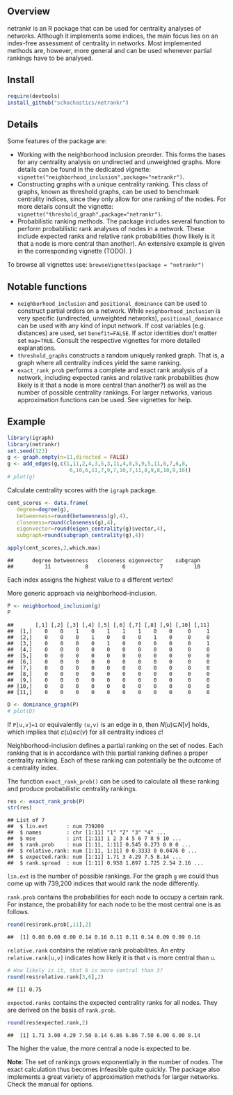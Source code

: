 
Overview
--------

netrankr is an R package that can be used for centrality analyses of networks. Although it implements some indices, the main focus lies on an index-free assessment of centrality in networks. Most implemented methods are, however, more general and can be used whenever partial rankings have to be analysed.

Install
-------

``` r
require(devtools)
install_github("schochastics/netrankr")
```

Details
-------

Some features of the package are:

-   Working with the neighborhood inclusion preorder. This forms the bases for any centrality analysis on undirected and unweighted graphs. More details can be found in the dedicated vignette: `vignette("neighborhood_inclusion",package="netrankr")`.
-   Constructing graphs with a unique centrality ranking. This class of graphs, known as threshold graphs, can be used to benchmark centrality indices, since they only allow for one ranking of the nodes. For more details consult the vignette: `vignette("threshold_graph",package="netrankr")`.
-   Probabilistic ranking methods. The package includes several function to perform probabilistic rank analyses of nodes in a network. These include expected ranks and relative rank probabilities (how likely is it that a node is more central than another). An extensive example is given in the corresponding vignette (TODO). }

To browse all vignettes use: `browseVignettes(package = "netrankr")`

Notable functions
-----------------

-   `neighborhood_inclusion` and `positional_dominance` can be used to construct partial orders on a network. While `neighborhood_inclusion` is very specific (undirected, unweighted networks), `positional_dominance` can be used with any kind of input network. If cost variables (e.g. distances) are used, set `benefit=FALSE`. If actor identities don't matter set `map=TRUE`. Consult the respective vignettes for more detailed explanations.
-   `threshold_graphs` constructs a random uniquely ranked graph. That is, a graph where all centrality indices yield the same ranking.
-   `exact_rank_prob` performs a complete and exact rank analysis of a network, including expected ranks and relative rank probabilities (how likely is it that a node is more central than another?) as well as the number of possible centrality rankings. For larger networks, various approximation functions can be used. See vignettes for help.

Example
-------

``` r
library(igraph)
library(netrankr)
set.seed(123)
g <- graph.empty(n=11,directed = FALSE)
g <- add_edges(g,c(1,11,2,4,3,5,3,11,4,8,5,9,5,11,6,7,6,8,
                    6,10,6,11,7,9,7,10,7,11,8,9,8,10,9,10))
# plot(g)
```

Calculate centrality scores with the `igraph` package.

``` r
cent_scores <- data.frame(
   degree=degree(g),
   betweenness=round(betweenness(g),4),
   closeness=round(closeness(g),4),
   eigenvector=round(eigen_centrality(g)$vector,4),
   subgraph=round(subgraph_centrality(g),4))

apply(cent_scores,2,which.max)
```

    ##      degree betweenness   closeness eigenvector    subgraph 
    ##          11           8           6           7          10

Each index assigns the highest value to a different vertex!

More generic approach via neighborhood-inclusion.

``` r
P <- neighborhood_inclusion(g)
P
```

    ##       [,1] [,2] [,3] [,4] [,5] [,6] [,7] [,8] [,9] [,10] [,11]
    ##  [1,]    0    0    1    0    1    1    1    0    0     0     1
    ##  [2,]    0    0    0    1    0    0    0    1    0     0     0
    ##  [3,]    0    0    0    0    1    0    0    0    0     0     1
    ##  [4,]    0    0    0    0    0    0    0    0    0     0     0
    ##  [5,]    0    0    0    0    0    0    0    0    0     0     0
    ##  [6,]    0    0    0    0    0    0    0    0    0     0     0
    ##  [7,]    0    0    0    0    0    0    0    0    0     0     0
    ##  [8,]    0    0    0    0    0    0    0    0    0     0     0
    ##  [9,]    0    0    0    0    0    0    0    0    0     0     0
    ## [10,]    0    0    0    0    0    0    0    0    0     0     0
    ## [11,]    0    0    0    0    0    0    0    0    0     0     0

``` r
D <- dominance_graph(P)
# plot(D)
```

If `P[u,v]=1` or equivalently `(u,v)` is an edge in `D`, then *N*(*u*)⊆*N*\[*v*\] holds, which implies that *c*(*u*)≤*c*(*v*) for all centrality indices *c*!

Neighborhood-inclusion defines a partial ranking on the set of nodes. Each ranking that is in accordance with this partial ranking defines a proper centrality ranking. Each of these ranking can potentially be the outcome of a centrality index.

The function `exact_rank_prob()` can be used to calculate all these ranking and produce probabilistic centrality rankings.

``` r
res <- exact_rank_prob(P)
str(res)
```

    ## List of 7
    ##  $ lin.ext      : num 739200
    ##  $ names        : chr [1:11] "1" "2" "3" "4" ...
    ##  $ mse          : int [1:11] 1 2 3 4 5 6 7 8 9 10 ...
    ##  $ rank.prob    : num [1:11, 1:11] 0.545 0.273 0 0 0 ...
    ##  $ relative.rank: num [1:11, 1:11] 0 0.3333 0 0.0476 0 ...
    ##  $ expected.rank: num [1:11] 1.71 3 4.29 7.5 8.14 ...
    ##  $ rank.spread  : num [1:11] 0.958 1.897 1.725 2.54 2.16 ...

`lin.ext` is the number of possible rankings. For the graph `g` we could thus come up with 739,200 indices that would rank the node differently.

`rank.prob` contains the probabilities for each node to occupy a certain rank. For instance, the probability for each node to be the most central one is as follows.

``` r
round(res$rank.prob[,11],2)
```

    ##  [1] 0.00 0.00 0.00 0.14 0.16 0.11 0.11 0.14 0.09 0.09 0.16

`relative.rank` contains the relative rank probabilites. An entry `relative.rank[u,v]` indicates how likely it is that `v` is more central than `u`.

``` r
# How likely is it, that 6 is more central than 3?
round(res$relative.rank[3,6],2)
```

    ## [1] 0.75

`expected.ranks` contains the expected centrality ranks for all nodes. They are derived on the basis of `rank.prob`.

``` r
round(res$expected.rank,2)
```

    ##  [1] 1.71 3.00 4.29 7.50 8.14 6.86 6.86 7.50 6.00 6.00 8.14

The higher the value, the more central a node is expected to be.

**Note**: The set of rankings grows exponentially in the number of nodes. The exact calculation thus becomes infeasible quite quickly. The package also implements a great variety of approximation methods for larger networks. Check the manual for options.
